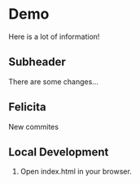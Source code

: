 # Demo 

Here is a lot of information!

## Subheader 

There are some changes...

## Felicita

New commites

## Local Development

1. Open index.html in your browser.
